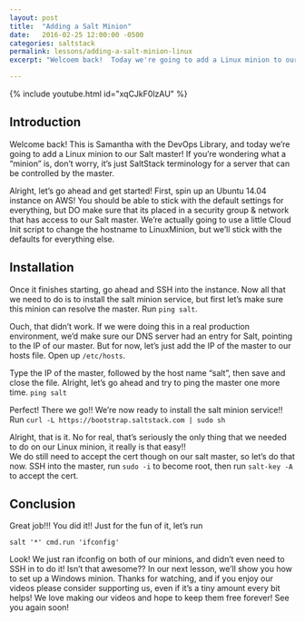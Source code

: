 ```yaml
---
layout: post
title:  "Adding a Salt Minion"
date:   2016-02-25 12:00:00 -0500
categories: saltstack
permalink: lessons/adding-a-salt-minion-linux
excerpt: "Welcoem back!  Today we're going to add a Linux minion to our Salt Master!  If you're wondering what a minion is, don't worry, it's just Saltstack terminology"

---
```

{% include youtube.html id="xqCJkF0lzAU" %}

Introduction
------------
Welcome back!  This is Samantha with the DevOps Library, and today we’re going to add a Linux minion to our Salt master!  If you’re wondering what a “minion” is, don’t worry, it’s just SaltStack terminology for a server that can be controlled by the master.  

Alright, let’s go ahead and get started!  First, spin up an Ubuntu 14.04 instance on AWS!  You should be able to stick with the default settings for everything, but DO make sure that its placed in a security group & network that has access to our Salt master.  We’re actually going to use a little Cloud Init script to change the hostname to LinuxMinion, but we’ll stick with the defaults for everything else.  

Installation
------------
Once it finishes starting, go ahead and SSH into the instance.  Now all that we need to do is to install the salt minion service, but first let’s make sure this minion can resolve the master.  Run ```ping salt```.

Ouch, that didn’t work.  If we were doing this in a real production environment, we’d make sure our DNS server had an entry for Salt, pointing to the IP of our master.  But for now, let’s just add the IP of the master to our hosts file.
Open up ```/etc/hosts```.

Type the IP of the master, followed by the host name “salt”, then save and close the file.
Alright, let’s go ahead and try to ping the master one more time.
```ping salt```

Perfect!  There we go!!  We’re now ready to install the salt minion service!!  Run
```curl -L https://bootstrap.saltstack.com | sudo sh```

Alright, that is it.  No for real, that’s seriously the only thing that we needed to do on our Linux minion, it really is that easy!!  
We do still need to accept the cert though on our salt master, so let’s do that now.  SSH into the master, run ```sudo -i``` to become root, then run ```salt-key -A``` to accept the cert.

Conclusion
----------
Great job!!!  You did it!!  Just for the fun of it, let’s run

```salt '*' cmd.run 'ifconfig'```

Look!  We just ran ifconfig on both of our minions, and didn’t even need to SSH in to do it!  Isn’t that awesome??  In our next lesson, we’ll show you how to set up a Windows minion.  Thanks for watching, and if you enjoy our videos please consider supporting us, even if it’s a tiny amount every bit helps!  We love making our videos and hope to keep them free forever!  See you again soon!
